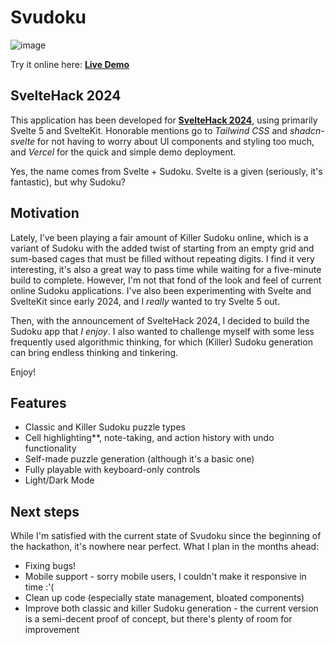 # Svudoku

![image](https://github.com/user-attachments/assets/d241d760-f3e8-4592-97f8-5108509e86dd)

Try it online here: **[Live Demo](https://svudoku.vercel.app/)**

## SvelteHack 2024

This application has been developed for **[SvelteHack 2024](https://hack.sveltesociety.dev/2024)**, using primarily Svelte 5 and SvelteKit. Honorable mentions go to _Tailwind CSS_ and _shadcn-svelte_ for not having to worry about UI components and styling too much, and _Vercel_ for the quick and simple demo deployment.

Yes, the name comes from Svelte + Sudoku. Svelte is a given (seriously, it's fantastic), but why Sudoku?

## Motivation

Lately, I’ve been playing a fair amount of Killer Sudoku online, which is a variant of Sudoku with the added twist of starting from an empty grid and sum-based cages that must be filled without repeating digits. I find it very interesting, it's also a great way to pass time while waiting for a five-minute build to complete. However, I'm not that fond of the look and feel of current online Sudoku applications. I've also been experimenting with Svelte and SvelteKit since early 2024, and I _really_ wanted to try Svelte 5 out.

Then, with the announcement of SvelteHack 2024, I decided to build the Sudoku app that _I enjoy_. I also wanted to challenge myself with some less frequently used algorithmic thinking, for which (Killer) Sudoku generation can bring endless thinking and tinkering.

Enjoy!

## Features

- Classic and Killer Sudoku puzzle types
- Cell highlighting\*\*, note-taking, and action history with undo functionality
- Self-made puzzle generation (although it's a basic one)
- Fully playable with keyboard-only controls
- Light/Dark Mode

## Next steps

While I'm satisfied with the current state of Svudoku since the beginning of the hackathon, it's nowhere near perfect. What I plan in the months ahead:

- Fixing bugs!
- Mobile support - sorry mobile users, I couldn't make it responsive in time :'(
- Clean up code (especially state management, bloated components)
- Improve both classic and killer Sudoku generation - the current version is a semi-decent proof of concept, but there's plenty of room for improvement

